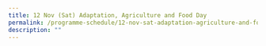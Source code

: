 ```yaml
---
title: 12 Nov (Sat) Adaptation, Agriculture and Food Day
permalink: /programme-schedule/12-nov-sat-adaptation-agriculture-and-food-day/
description: ""
---
```

